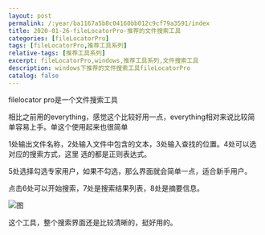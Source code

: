 ```yaml
---
layout: post
permalink: /:year/ba1167a5b8c04160bb012c9cf79a3591/index
title: 2020-01-26-fileLocatorPro-推荐的文件搜索工具
categories: [fileLocatorPro]
tags: [fileLocatorPro,推荐工具系列]
relative-tags: [推荐工具系列]
excerpt: fileLocatorPro,windows,推荐工具系列,文件搜索工具
description: windows下推荐的文件搜索工具fileLocatorPro
catalog: false
---
```


filelocator pro是一个文件搜索工具

相比之前用的everything，感觉这个比较好用一点，everything相对来说比较简单容易上手。单这个使用起来也很简单

1处输出文件名称，2处输入文件中包含的文本，3处输入查找的位置。4处可以选对应的搜索方式，这里
选的都是正则表达式。

5处选择勾选专家用户，如果不勾选，那么界面就会简单一点，适合新手用户。

点击6处可以开始搜索，7处是搜索结果列表，8处是摘要信息。

![图](https://gitee.com/linxingyang/at-2020-10-02-image/raw/master/image/F-fileLocatorPro/image/2020-01-26/01.png)


这个工具，整个搜索界面还是比较清晰的，挺好用的。
